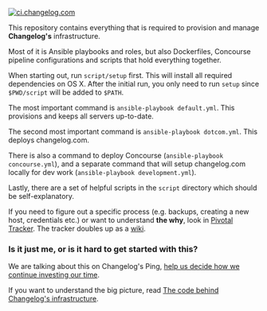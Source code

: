 [![ci.changelog.com](https://ci.changelog.com/api/v1/teams/main/pipelines/changelog.com/jobs/configure/badge)](https://ci.changelog.com/teams/main/pipelines/changelog.com/jobs/configure)

This repository contains everything that is required to provision and manage **Changelog's** infrastructure.

Most of it is Ansible playbooks and roles, but also Dockerfiles,
Concourse pipeline configurations and scripts that hold everything together.

When starting out, run `script/setup` first.
This will install all required dependencies on OS X.
After the initial run, you only need to run `setup` since `$PWD/script` will be added to `$PATH`.

The most important command is `ansible-playbook default.yml`.
This provisions and keeps all servers up-to-date.

The second most important command is `ansible-playbook dotcom.yml`.
This deploys changelog.com.

There is also a command to deploy Concourse (`ansible-playbook concourse.yml`),
and a separate command that will setup changelog.com locally for dev work (`ansible-playbook development.yml`).

Lastly, there are a set of helpful scripts in the `script` directory which should be self-explanatory.

If you need to figure out a specific process (e.g. backups, creating a new host, credentials etc.) or want to understand **the why**,
look in [Pivotal Tracker](https://www.pivotaltracker.com/n/projects/1650121).
The tracker doubles up as a [wiki](https://www.pivotaltracker.com/n/projects/1650121/search?q=label%3A%22wiki%22).

### Is it just me, or is it hard to get started with this?

We are talking about this on Changelog's Ping, [help us decide how we continue investing our time](https://github.com/thechangelog/ping/issues/830).

If you want to understand the big picture, read [The code behind Changelog's infrastructure](https://changelog.com/posts/the-code-behind-changelog-infrastructure).

